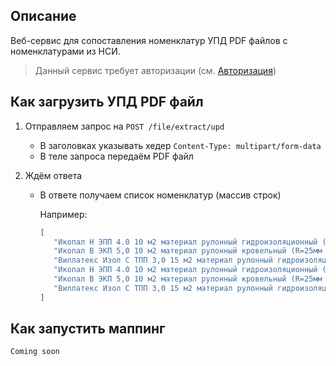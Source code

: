 ## Описание

Веб-сервис для сопоставления номенклатур УПД PDF файлов с номенклатурами из НСИ.

> Данный сервис требует авторизации (см. [Авторизация](authorization.md))

## Как загрузить УПД PDF файл

1. Отправляем запрос на `POST /file/extract/upd`

    - В заголовках указывать хедер `Content-Type: multipart/form-data`
    - В теле запроса передаём PDF файл

2. Ждём ответа

    - В ответе получаем список номенклатур (массив строк)

      Например:

       ```json
       [
          "Икопал Н ЭПП 4.0 10 м2 материал рулонный гидроизоляционный (R=25мм -25 град, теплостойкость +100 град)",
          "Икопал В ЭКП 5,0 10 м2 материал рулонный кровельный (R=25мм -25 град, теплостойкость +100 град)",
          "Виллатекс Изол С ТПП 3,0 15 м2 материал рулонный гидроизоляционный (R=25мм -5 град, теплостойкость +85 град)",
          "Икопал Н ЭПП 4.0 10 м2 материал рулонный гидроизоляционный (R=25мм -25 град, теплостойкость +100 град)",
          "Икопал В ЭКП 5,0 10 м2 материал рулонный кровельный (R=25мм -25 град, теплостойкость +100 град)",
          "Виллатекс Изол С ТПП 3,0 15 м2 материал рулонный гидроизоляционный (R=25мм -5 град, теплостойкость +85 град)"
       ]
       ```

## Как запустить маппинг

`Coming soon`
